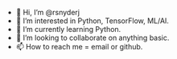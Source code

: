 - 👋 Hi, I’m @rsnyderj
- 👀 I’m interested in Python, TensorFlow, ML/AI.
- 🌱 I’m currently learning Python.
- 💞️ I’m looking to collaborate on anything basic. 
- 📫 How to reach me = email or github.

<!---
rsnyderj/rsnyderj is a ✨ special ✨ repository because its `README.md` (this file) appears on your GitHub profile.
You can click the Preview link to take a look at your changes.
--->
